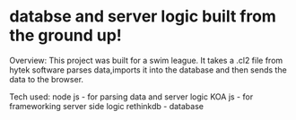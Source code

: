 <h1>databse and server logic built from the ground up!</h1>

Overview:
This project was built for a swim league.
It takes a .cl2 file from hytek software parses data,imports it into the database and then sends the data to the browser.


Tech used:
node js - for parsing data and server logic
KOA js - for frameworking server side logic
rethinkdb - database
